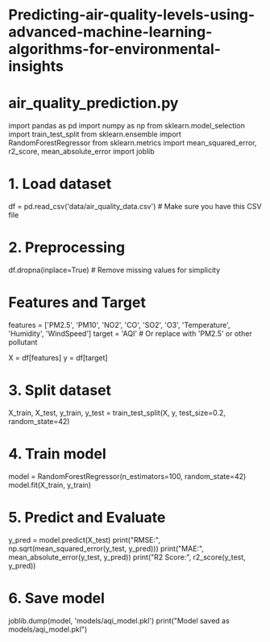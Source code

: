 # Predicting-air-quality-levels-using-advanced-machine-learning-algorithms-for-environmental-insights
# air_quality_prediction.py

import pandas as pd
import numpy as np
from sklearn.model_selection import train_test_split
from sklearn.ensemble import RandomForestRegressor
from sklearn.metrics import mean_squared_error, r2_score, mean_absolute_error
import joblib

# 1. Load dataset
df = pd.read_csv('data/air_quality_data.csv')  # Make sure you have this CSV file

# 2. Preprocessing
df.dropna(inplace=True)  # Remove missing values for simplicity

# Features and Target
features = ['PM2.5', 'PM10', 'NO2', 'CO', 'SO2', 'O3', 'Temperature', 'Humidity', 'WindSpeed']
target = 'AQI'  # Or replace with 'PM2.5' or other pollutant

X = df[features]
y = df[target]

# 3. Split dataset
X_train, X_test, y_train, y_test = train_test_split(X, y, test_size=0.2, random_state=42)

# 4. Train model
model = RandomForestRegressor(n_estimators=100, random_state=42)
model.fit(X_train, y_train)

# 5. Predict and Evaluate
y_pred = model.predict(X_test)
print("RMSE:", np.sqrt(mean_squared_error(y_test, y_pred)))
print("MAE:", mean_absolute_error(y_test, y_pred))
print("R2 Score:", r2_score(y_test, y_pred))

# 6. Save model
joblib.dump(model, 'models/aqi_model.pkl')
print("Model saved as models/aqi_model.pkl")
